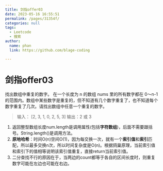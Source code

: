 ```yaml
---
title: 剑指offer03
date: 2023-05-16 16:55:51
permalink: /pages/31354f/
categories: null
tags: 
  - Leetcode
  - 搜索
author: 
  name: phan
  link: https://github.com/blage-coding

---
```

# 剑指offer03
找出数组中重复的数字。
在一个长度为 n 的数组 nums 里的所有数字都在 0～n-1 的范围内。数组中某些数字是重复的，但不知道有几个数字重复了，也不知道每个数字重复了几次。请找出数组中任意一个重复的数字。

>输入：
>[2, 3, 1, 0, 2, 5, 3]
>输出：2 或 3
1. 返回整型数组长度num.length是调用属性(包括**字符数组**)，后面不需要跟括号。String.length()是调用方法。
2. **原地哈希**：时间O(n)空间O(1)，因为每交换一次，就有一个**索引值**和**索引**匹配，所以最多交换n次，所以时间复杂度是O(n)。根据鸽巢原理，当前索引值和索引下的值相等说明该索引值重复，直接return当前索引值。
3. 二分查找不行的原因在于，当两边的count都等于各自的区间长度时，则重复数字可能在左边也可能在右边。